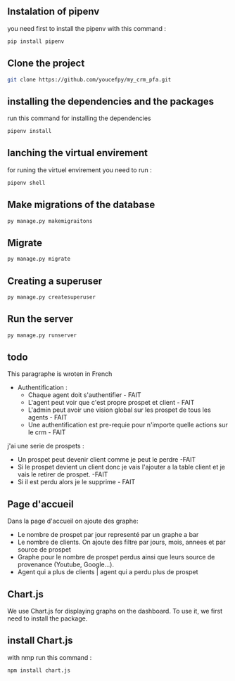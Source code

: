 
## Instalation of pipenv 
you need first to install the pipenv with this command : 
```markdown
pip install pipenv
```

## Clone the project
```bash
git clone https://github.com/youcefpy/my_crm_pfa.git
```

## installing the dependencies and the packages
run this command for installing the dependencies 
```bash
pipenv install
```

## lanching the virtual envirement 
for runing the virtuel envirement you need to run : 

```bash 
pipenv shell 
```

## Make migrations of the database 

```bash
py manage.py makemigraitons
```

## Migrate

```bash
py manage.py migrate
```

## Creating a superuser
```bash
py manage.py createsuperuser
```



## Run the server 
```bash
py manage.py runserver
```

## todo 
This paragraphe is wroten in French

-   Authentification :
    -   Chaque agent doit s'authentifier - FAIT
    -   L'agent peut voir que c'est propre prospet et client - FAIT
    -   L'admin peut avoir une vision global sur les prospet de tous les agents - FAIT
    -   Une authentification est pre-requie pour n'importe quelle actions sur le crm - FAIT

j'ai une serie de prospets :
 - Un prospet peut devenir client comme je peut le perdre -FAIT
 - Si le prospet devient un client donc je vais l'ajouter a la table client et je vais le retirer de prospet. -FAIT
 - Si il est perdu alors je le supprime - FAIT
## Page d'accueil
Dans la page d'accueil on ajoute des graphe: 
- Le nombre de prospet par jour representé par un graphe a bar 
- Le nombre de clients. On ajoute des filtre par jours, mois, annees et par source de prospet 
- Graphe pour le nombre de prospet perdus ainsi que leurs source de provenance (Youtube, Google...).
- Agent qui a plus de clients | agent qui a perdu plus de prospet 

## Chart.js
We use Chart.js for displaying graphs on the dashboard. To use it, we first need to install the package.

## install Chart.js 
with nmp run this command : 
```bash 
npm install chart.js
```